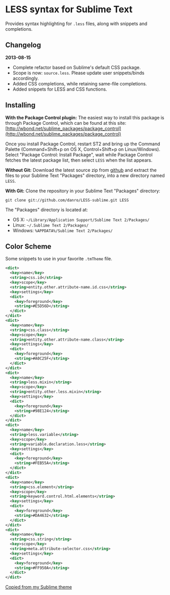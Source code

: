 # LESS syntax for Sublime Text

Provides syntax highlighting for `.less` files, along with snippets and completions.

## Changelog

**2013-08-15**

* Complete refactor based on Sublime's default CSS package.
* Scope is now: `source.less`. Please update user snippets/binds accordingly.
* Added CSS completions, while retaining same-file completions.
* Added snippets for LESS and CSS functions.

## Installing

**With the Package Control plugin:** The easiest way to install this package is through Package Control, which can be found at this site: [http://wbond.net/sublime_packages/package_control](http://wbond.net/sublime_packages/package_control)

Once you install Package Control, restart ST2 and bring up the Command Palette (Command+Shift+p on OS X, Control+Shift+p on Linux/Windows). Select "Package Control: Install Package", wait while Package Control fetches the latest package list, then select `LESS` when the list appears.

**Without Git:** Download the latest source zip from [github](https://github.com/danro/LESS-sublime/zipball/master) and extract the files to your Sublime Text "Packages" directory, into a new directory named `LESS`.

**With Git:** Clone the repository in your Sublime Text "Packages" directory:

    git clone git://github.com/danro/LESS-sublime.git LESS

The "Packages" directory is located at:

* OS X:
    `~/Library/Application Support/Sublime Text 2/Packages/`
* Linux:
    `~/.Sublime Text 2/Packages/`
* Windows:
    `%APPDATA%/Sublime Text 2/Packages/`

## Color Scheme

Some snippets to use in your favorite `.tmTheme` file.

```xml
<dict>
  <key>name</key>
  <string>css.id</string>
  <key>scope</key>
  <string>entity.other.attribute-name.id.css</string>
  <key>settings</key>
  <dict>
    <key>foreground</key>
    <string>#E5D56D</string>
  </dict>
</dict>
<dict>
  <key>name</key>
  <string>css.class</string>
  <key>scope</key>
  <string>entity.other.attribute-name.class</string>
  <key>settings</key>
  <dict>
    <key>foreground</key>
    <string>#A0C25F</string>
  </dict>
</dict>
<dict>
  <key>name</key>
  <string>less.mixin</string>
  <key>scope</key>
  <string>entity.other.less.mixin</string>
  <key>settings</key>
  <dict>
    <key>foreground</key>
    <string>#98E124</string>
  </dict>
</dict>
<dict>
  <key>name</key>
  <string>less.variable</string>
  <key>scope</key>
  <string>variable.declaration.less</string>
  <key>settings</key>
  <dict>
    <key>foreground</key>
    <string>#FEB55A</string>
  </dict>
</dict>
<dict>
  <key>name</key>
  <string>css.element</string>
  <key>scope</key>
  <string>keyword.control.html.elements</string>
  <key>settings</key>
  <dict>
    <key>foreground</key>
    <string>#DA4632</string>
  </dict>
</dict>
<dict>
  <key>name</key>
  <string>css.string</string>
  <key>scope</key>
  <string>meta.attribute-selector.css</string>
  <key>settings</key>
  <dict>
    <key>foreground</key>
    <string>#FF950A</string>
  </dict>
</dict>
```
[Copied from my Sublime theme](https://github.com/danro/refined-theme/blob/master/Color%20Schemes/Danro.tmTheme)
